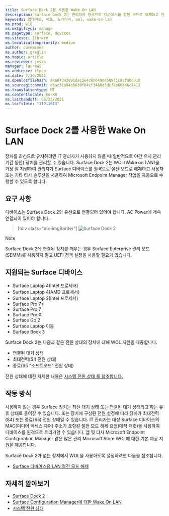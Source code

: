 ```yaml
---
title: Surface Dock 2를 사용한 Wake On LAN
description: Surface Dock 2는 관리자가 원격으로 디바이스를 절전 모드로 해제하고 관리 작업을 자동으로 수행할 수 있도록 WOL(Wake on LAN)을 가장 잘 지원합니다.
keywords: 업데이트, 배포, 드라이버, wol, wake-on-lan
ms.prod: w10
ms.mktglfcycl: manage
ms.pagetype: surface, devices
ms.sitesec: library
ms.localizationpriority: medium
author: coveminer
ms.author: greglin
ms.topic: article
ms.reviewer: jesko
manager: laurawi
ms.audience: itpro
ms.date: 7/30/2021
ms.openlocfilehash: 84a87342891dac2e4c0b0490458941c82fa0d018
ms.sourcegitcommit: d6ac31a94b6630f04cf3469d5dcf8b66e46c7412
ms.translationtype: MT
ms.contentlocale: ko-KR
ms.lasthandoff: 08/23/2021
ms.locfileid: "11911613"
---
```

# <a name="wake-on-lan-with-surface-dock-2"></a>Surface Dock 2를 사용한 Wake On LAN

장치를 최신으로 유지하려면 IT 관리자가 사용하지 않을 때(일반적으로 야간 유지 관리 기간 동안) 장치를 관리할 수 있습니다. Surface Dock 2는 WOL(Wake on LAN)을 가장 잘 지원하여 관리자가 Surface 디바이스를 원격으로 절전 모드로 해제하고 사용자 또는 기타 타사 솔루션을 사용하여 Microsoft Endpoint Manager 작업을 자동으로 수행할 수 있도록 합니다.

## <a name="requirements"></a>요구 사항

디바이스는 Surface Dock 2와 유선으로 연결되어 있어야 합니다. AC Power에 계속 연결되어 있어야 합니다.

> [!div class="mx-imgBorder"]
> ![Surface Dock 2](images/surface-dock2-angled.png)

> [!NOTE]
> Surface Dock 2에 연결된 장치를 깨우는 경우 Surface Enterprise 관리 모드(SEMM)를 사용하지 말고 UEFI 정책 설정을 사용할 필요가 없습니다.
 
## <a name="supported-surface-devices"></a>지원되는 Surface 디바이스

- Surface Laptop 4(Intel 프로세서)
- Surface Laptop 4(AMD 프로세서)
- Surface Laptop 3(Intel 프로세서)
- Surface Pro 7+
- Surface Pro 7
- Surface Pro X
- Surface Go 2
- Surface Laptop 이동
- Surface Book 3

Surface Dock 2는 다음과 같은 전원 상태의 장치에 대해 WOL 지원을 제공합니다.

- 연결된 대기 상태
- 최대전력(S4 전원 상태)
- 종료(S5 "소프트오프" 전원 상태)

전원 상태에 대한 자세한 내용은 [시스템 전원 상태 를 참조합니다.](/windows/win32/power/system-power-states)

## <a name="how-it-works"></a>작동 방식

사용하지 않는 경우 Surface 장치는 최신 대기 상태 또는 연결된 대기 상태라고 하는 유휴 상태로 들어갈 수 있습니다. 또는 장치에 구성된 전원 설정에 따라 장치가 최대전력(S4) 또는 종료(S5) 전원 상태일 수 있습니다. IT 관리자는 대상 Surface 디바이스의 MAC(미디어 액세스 제어) 주소가 포함된 절전 모드 해제 요청(매직 패킷)을 사용하여 디바이스를 원격으로 트리거할 수 있습니다. 앱 및 타사 Microsoft Endpoint Configuration Manager 같은 많은 관리 Microsoft Store WOL에 대한 기본 제공 지원을 제공합니다.

Surface Dock 2가 없는 장치에서 WOL을 사용하도록 설정하려면 다음을 참조합니다.

- [Surface 디바이스용 LAN 절전 모드 해제](wake-on-lan-for-surface-devices.md)

## <a name="learn-more"></a>자세히 알아보기

- [Surface Dock 2](https://www.microsoft.com/p/surface-dock-2-for-business/8q4hgc6kbmdq?)
- [Surface Configuration Manager에 대한 Wake On LAN](wake-on-lan-for-surface-devices.md)
- [시스템 전원 상태](/windows/win32/power/system-power-states)

